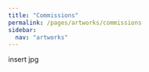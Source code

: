 ```yaml
---
title: "Commissions"
permalink: /pages/artworks/commissions
sidebar:
  nav: "artworks"
---
```


insert jpg